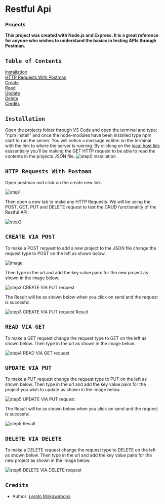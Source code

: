 # Restful Api
### Projects

**This project was created with Node.js and Express. It is a great reference for anyone who wishes to understand the basics in testing APIs through Postman.**

## `Table of Contents`  

[Installation](#installation)  
[HTTP Requests With Postman](#crud)  
[Create](#create)  
[Read](#read)  
[Update](#update)  
[Delete](#delete)  
[Credits](#credits)  

<a name="installation"/>  

## `Installation`

Open the projects folder through VS Code and open the terminal and type: "npm install" and once the node-modules have been installed type npm start to run the server.
You will notice a message wriiten on the terminal with the link to where the server is running. By clicking on the [local host link](http://localhost:8080/api) esssentially you'll be making the GET HTTP request to be able to read the contents in the projects JSON file.
![step0 installation](https://user-images.githubusercontent.com/79574031/115109038-d9427a00-9f73-11eb-9cc5-49ec7a5aeacc.PNG)


<a name="crud"/>

## `HTTP Requests With Postman`

Open postman and click on the create new link.

![step1](https://user-images.githubusercontent.com/79574031/115109269-00e61200-9f75-11eb-849d-c76ea772c594.PNG)


Then open a new tab to make any HTTP Requests. We will be using the POST, GET, PUT and DELETE request to test the CRUD functionality of the Restful API.

![step2](https://user-images.githubusercontent.com/79574031/115109273-080d2000-9f75-11eb-9010-6f4bfc2e7fe0.PNG)


<a name="create"/>

## `CREATE VIA POST`

To make a POST request to add a new project to the JSON file change the request type to POST on the left as shown below.

![image](https://user-images.githubusercontent.com/79574031/115109546-a8b00f80-9f76-11eb-8ad6-8fe2b8ef862e.png)

Then type in the url and add the key value pairs for the new project as shown in the image below.

![step3 CREATE VIA PUT request](https://user-images.githubusercontent.com/79574031/115109580-f3318c00-9f76-11eb-802c-a8c60a75ab40.PNG)

The Result will be as shown below when you click on send and the request is sucessful.

![step3 CREATE VIA PUT request Result](https://user-images.githubusercontent.com/79574031/115109607-13f9e180-9f77-11eb-82d4-41cae03fed78.PNG)



<a name="read"/>

## `READ VIA GET`

To make a GET request change the request type to GET on the left as shown below. Then type in the url as shown in the image below.

![step4 READ VIA GET request](https://user-images.githubusercontent.com/79574031/115109700-b023e880-9f77-11eb-8acb-4bbb9e674bbb.PNG)


<a name="update"/>

## `UPDATE VIA PUT`

To make a PUT request change the request type to PUT on the left as shown below. Then type in the url and add the key value pairs for the project you wish to update as shown in the image below.

![step5 UPDATE VIA PUT request](https://user-images.githubusercontent.com/79574031/115109704-b6b26000-9f77-11eb-995b-f702d9c048c1.PNG)



The Result will be as shown below when you click on send and the request is sucessful.

![step5 Result](https://user-images.githubusercontent.com/79574031/115109711-bf0a9b00-9f77-11eb-8477-acd1c94d27d5.PNG)

<a name="delete"/>

## `DELETE VIA DELETE`

To make a DELETE request change the request type to DELETE on the left as shown below. Then type in the url and add the key value pairs for the new project as shown in the image below. 

![step6 DELETE VIA DELETE request](https://user-images.githubusercontent.com/79574031/115109719-c5007c00-9f77-11eb-88e8-972b08832229.PNG)


<a name="credits"/>

## `Credits`

 * Author: [Lerato Mokgwabona](https://github.com/Lerato029)






